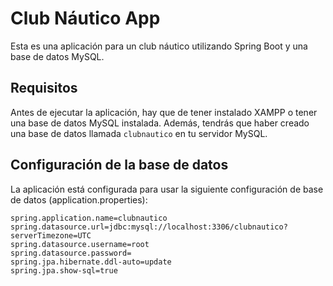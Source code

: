 # Club Náutico App

Esta es una aplicación para un club náutico utilizando Spring Boot y una base de datos MySQL.

## Requisitos

Antes de ejecutar la aplicación, hay que de tener instalado XAMPP o tener una base de datos MySQL instalada. Además, tendrás que haber creado una base de datos llamada `clubnautico` en tu servidor MySQL.

## Configuración de la base de datos

La aplicación está configurada para usar la siguiente configuración de base de datos (application.properties): 

```properties
spring.application.name=clubnautico
spring.datasource.url=jdbc:mysql://localhost:3306/clubnautico?serverTimezone=UTC
spring.datasource.username=root
spring.datasource.password=
spring.jpa.hibernate.ddl-auto=update
spring.jpa.show-sql=true
